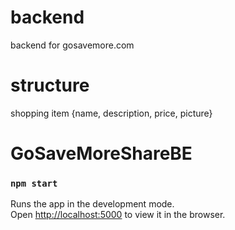 # backend

backend for gosavemore.com

# structure

shopping item {name, description, price, picture}
# GoSaveMoreShareBE

### `npm start`

Runs the app in the development mode.<br />
Open [http://localhost:5000](http://localhost:5000) to view it in the browser.
